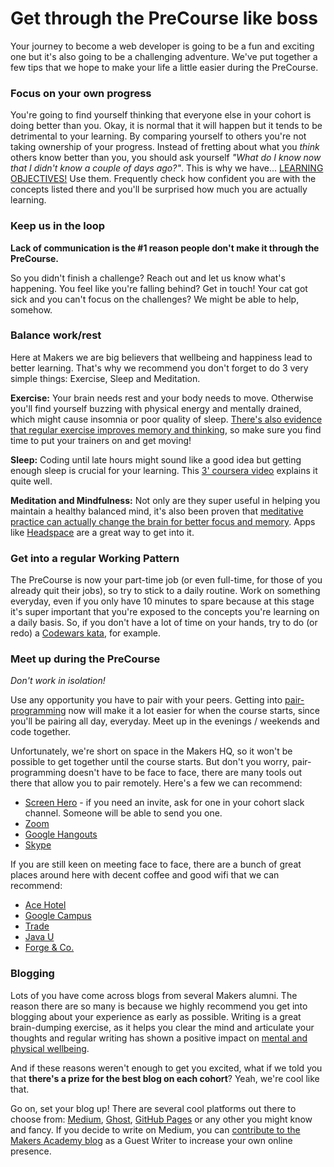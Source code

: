 # Get through the PreCourse like boss

Your journey to become a web developer is going to be a fun and exciting one but it's also going to be a challenging adventure. We've put together a few tips that we hope to make your life a little easier during the PreCourse.

### Focus on your own progress
 You're going to find yourself thinking that everyone else in your cohort is doing better than you. Okay, it is normal that it will happen but it tends to be detrimental to your learning. By comparing yourself to others you're not taking ownership of your progress. Instead of fretting about what you *think* others know better than you, you should ask yourself *"What do I know now that I didn't know a couple of days ago?"*. This is why we have... [LEARNING OBJECTIVES!](learning_objectives.md) Use them. Frequently check how confident you are with the concepts listed there and you'll be surprised how much you are actually learning.

### Keep us in the loop

**Lack of communication is the #1 reason people don't make it through the PreCourse.**

So you didn't finish a challenge? Reach out and let us know what's happening. You feel like you're falling behind? Get in touch! Your cat got sick and you can't focus on the challenges? We might be able to help, somehow.

### Balance work/rest
Here at Makers we are big believers that wellbeing and happiness lead to better learning. That's why we recommend you don't forget to do 3 very simple things: Exercise, Sleep and Meditation.

**Exercise:** Your brain needs rest and your body needs to move. Otherwise you'll find yourself buzzing with physical energy and mentally drained, which might cause insomnia or poor quality of sleep. [There's also evidence that regular exercise improves memory and thinking](http://www.health.harvard.edu/blog/regular-exercise-changes-brain-improve-memory-thinking-skills-201404097110), so make sure you find time to put your trainers on and get moving!

**Sleep:** Coding until late hours might sound like a good idea but getting enough sleep is crucial for your learning. This [3' coursera video](https://www.coursera.org/learn/learning-how-to-learn/lecture/AsWfx/the-importance-of-sleep-in-learning) explains it quite well.

**Meditation and Mindfulness:** Not only are they super useful in helping you maintain a healthy balanced mind, it's also been proven that [meditative practice can actually change the brain for better focus and memory](http://healthland.time.com/2012/08/10/can-meditation-make-you-smarter/). Apps like [Headspace](https://www.headspace.com/) are a great way to get into it.  


### Get into a regular Working Pattern
The PreCourse is now your part-time job (or even full-time, for those of you already quit their jobs), so try to stick to a daily routine. Work on something everyday, even if you only have 10 minutes to spare because at this stage it's super important that you're exposed to the concepts you're learning on a daily basis. So, if you don't have a lot of time on your hands, try to do (or redo) a [Codewars kata](https://www.codewars.com/), for example.

### Meet up during the PreCourse
*Don't work in isolation!*

Use any opportunity you have to pair with your peers. Getting into [pair-programming](pills/pairing.md) now will make it a lot easier for when the course starts, since you'll be pairing all day, everyday. Meet up in the evenings / weekends and code together.  

Unfortunately, we're short on space in the Makers HQ, so it won't be possible to get together until the course starts. But don't you worry, pair-programming doesn't have to be face to face, there are many tools out there that allow you to pair remotely. Here's a few we can recommend:

- [Screen Hero](https://screenhero.com/) - if you need an invite, ask for one in your cohort slack channel. Someone will be able to send you one.
- [Zoom](https://zoom.us/)
- [Google Hangouts](https://hangouts.google.com/)
- [Skype](https://www.skype.com/en/)

If you are still keen on meeting face to face, there are a bunch of great places around here with decent coffee and good wifi that we can recommend:

- [Ace Hotel](https://www.acehotel.com/london)
- [Google Campus](https://www.campus.co/london/en)
- [Trade](http://www.trade-made.co.uk/)
- [Java U](http://www.java-u.co.uk/)
- [Forge & Co.](http://forgeandco.co.uk/)

### Blogging

Lots of you have come across blogs from several Makers alumni. The reason there are so many is because we highly recommend you get into blogging about your experience as early as possible. Writing is a great brain-dumping exercise, as it helps you clear the mind and articulate your thoughts and regular writing has shown a positive impact on [mental and physical wellbeing](http://psychcentral.com/lib/the-health-benefits-of-journaling/).

And if these reasons weren't enough to get you excited, what if we told you that **there's a prize for the best blog on each cohort**? Yeah, we're cool like that.

Go on, set your blog up! There are several cool platforms out there to choose from: [Medium](https://medium.com/), [Ghost](https://ghost.org/), [GitHub Pages](https://pages.github.com/) or any other you might know and fancy. If you decide to write on Medium, you can [contribute to the Makers Academy blog](https://blog.makersacademy.com/how-you-can-contribute-to-the-makers-academy-blog-4d83b03c609e#.isj9cq7g5) as a Guest Writer to increase your own online presence. 
